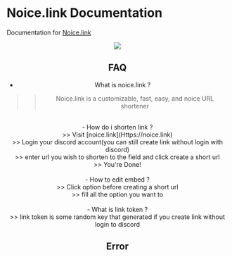 # Noice.link Documentation
Documentation for [Noice.link](htpps://noice.link)

<div align="center">
    <img src="https://camo.githubusercontent.com/ee534c22ee3c952fff9eafe016645be9a611a74afcf41c017636244370c8d300/68747470733a2f2f63646e2e646973636f72646170702e636f6d2f69636f6e732f3832303138333931363632363833373530352f65393666346636333830623461363330663130346435323766373163313533392e706e673f73697a653d313238">

## FAQ
- What is noice.link ? <br>
>> Noice.link is a customizable, fast, easy, and noice URL shortener <br>
<br>
- How do i shorten link ? <br>
>> Visit [noice.link](Https://noice.link) <br>
>> Login your discord account(you can still create link without login with discord) <br>
>> enter url you wish to shorten to the field and click create a short url <br>
>> You're Done! <br>
<br>
- How to edit embed ? <br>
>> Click option before creating a short url <br>
>> fill all the option you want to <br>
<br>
- What is link token ? <br>
>> link token is some random key that generated if you create link without login to discord<br>

## Error

  
